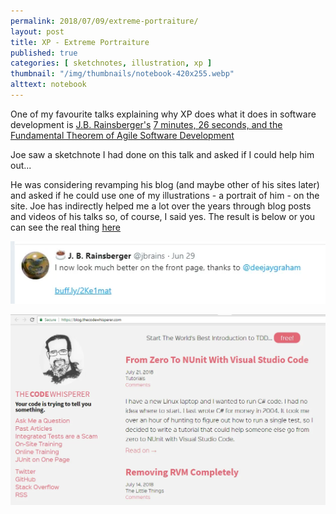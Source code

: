 ```yaml
---
permalink: 2018/07/09/extreme-portraiture/
layout: post
title: XP - Extreme Portraiture
published: true
categories: [ sketchnotes, illustration, xp ]
thumbnail: "/img/thumbnails/notebook-420x255.webp"
alttext: notebook
---
```


One of my favourite talks explaining why XP does what it does in software development is 
<a href="https://twitter.com/jbrains">J.B. Rainsberger's</a> 
<a href="https://www.youtube.com/watch?v=WSes_PexXcA">7 minutes, 26 seconds, and the Fundamental Theorem of Agile Software Development</a>

Joe saw a sketchnote I had done on this talk and asked if I could help him out...

He was considering revamping his blog (and maybe other of his sites later) and asked if he could use 
one of my illustrations - a portrait of him - on the site. Joe has indirectly helped me a lot over the years 
through blog posts and videos of his talks so, of course, I said yes. The result is below 
or you can see the real thing <a href="https://blog.thecodewhisperer.com/">here</a>

![tweet](/img/posts/extreme-portraiture/jbrains-tweet.webp)

![jbrains](/img/posts/extreme-portraiture/code-whisperer.webp)

